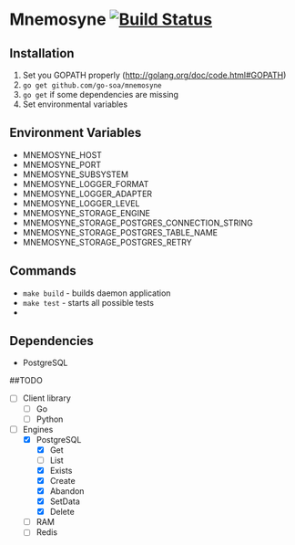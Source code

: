 # Mnemosyne [![Build Status](https://travis-ci.org/piotrkowalczuk/mnemosyne.svg)](https://travis-ci.org/piotrkowalczuk/mnemosyne)

## Installation

1. Set you GOPATH properly (http://golang.org/doc/code.html#GOPATH)
2. `go get github.com/go-soa/mnemosyne`
3. `go get` if some dependencies are missing
4. Set environmental variables


## Environment Variables 

* MNEMOSYNE_HOST
* MNEMOSYNE_PORT
* MNEMOSYNE_SUBSYSTEM
* MNEMOSYNE_LOGGER_FORMAT
* MNEMOSYNE_LOGGER_ADAPTER
* MNEMOSYNE_LOGGER_LEVEL
* MNEMOSYNE_STORAGE_ENGINE
* MNEMOSYNE_STORAGE_POSTGRES_CONNECTION_STRING
* MNEMOSYNE_STORAGE_POSTGRES_TABLE_NAME
* MNEMOSYNE_STORAGE_POSTGRES_RETRY

## Commands

* `make build` - builds daemon application
* `make test` - starts all possible tests
*

## Dependencies

- PostgreSQL

##TODO

- [ ] Client library
    - [ ] Go
    - [ ] Python
- [ ] Engines
	- [x] PostgreSQL
		- [x] Get
		- [ ] List
		- [x] Exists
		- [x] Create
		- [x] Abandon
		- [x] SetData
		- [x] Delete
	- [ ] RAM
	- [ ] Redis
